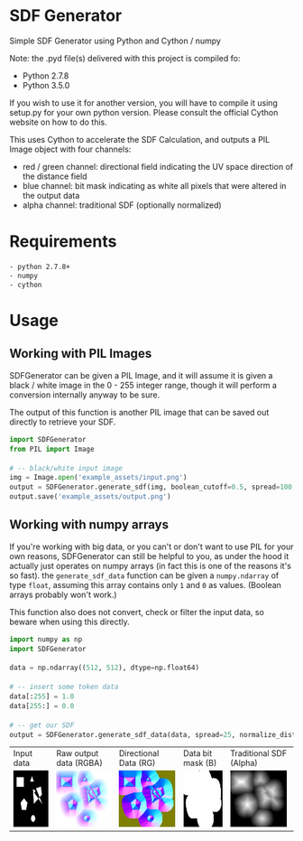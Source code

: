 # SDF Generator

Simple SDF Generator using Python and Cython / numpy

Note: the .pyd file(s) delivered with this project is compiled fo:

- Python 2.7.8
- Python 3.5.0

If you wish to use it for another version,
you will have to compile it using setup.py for your own python version. Please consult the official Cython website
on how to do this.

This uses Cython to accelerate the SDF Calculation, and outputs a PIL Image object with four channels:

- red / green channel: directional field indicating the UV space direction of the distance field
- blue channel: bit mask indicating as white all pixels that were altered in the output data
- alpha channel: traditional SDF (optionally normalized)

# Requirements

```
- python 2.7.8+
- numpy
- cython
```


# Usage

## Working with PIL Images

SDFGenerator can be given a PIL Image, and it will assume it is given a black / white image in the
0 - 255 integer range, though it will perform a conversion internally anyway to be sure.

The output of this function is another PIL image that can be saved out directly to retrieve your SDF.

```python
import SDFGenerator
from PIL import Image

# -- black/white input image
img = Image.open('example_assets/input.png')
output = SDFGenerator.generate_sdf(img, boolean_cutoff=0.5, spread=100, normalize_distance=True)
output.save('example_assets/output.png')
```

## Working with numpy arrays

If you're working with big data, or you can't or don't want to use PIL for your own reasons, SDFGenerator
can still be helpful to you, as under the hood it actually just operates on numpy arrays (in fact this
is one of the reasons it's so fast). the `generate_sdf_data` function can be given a `numpy.ndarray` of
type `float`, assuming this array contains only `1` and `0` as values. (Boolean arrays probably won't work.)

This function also does not convert, check or filter the input data, so beware when using this directly.

```python
import numpy as np
import SDFGenerator

data = np.ndarray((512, 512), dtype=np.float64)

# -- insert some token data
data[:255] = 1.0
data[255:] = 0.0

# -- get our SDF
output = SDFGenerator.generate_sdf_data(data, spread=25, normalize_distance=True)

```

<table>
<tr>
    <td>Input data</td>
    <td>Raw output data (RGBA)</td>
    <td>Directional Data (RG)</td>
    <td>Data bit mask (B)</td>
    <td>Traditional SDF (Alpha)</td>
</tr>
<tr>
	<td>
		<img src="https://github.com/mavcart/sdfgenerator/blob/main/example_assets/input.png?raw=true" height="100"/>
	</td>
	<td>
		<img src="https://github.com/mavcart/sdfgenerator/blob/main/example_assets/output.png?raw=true" height="100"/>
	</td>
    <td>
		<img src="https://github.com/mavcart/sdfgenerator/blob/main/example_assets/output_rgb.png?raw=true" height="100"/>
	</td>
    <td>
		<img src="https://github.com/mavcart/sdfgenerator/blob/main/example_assets/output_blue.png?raw=true" height="100"/>
	</td>
    <td>
		<img src="https://github.com/mavcart/sdfgenerator/blob/main/example_assets/output_alpha.png?raw=true" height="100"/>
	</td>
</tr>
</table>
